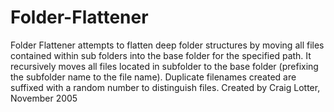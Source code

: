 Folder-Flattener
================

Folder Flattener attempts to flatten deep folder structures by moving all files contained within sub folders into the base folder for the specified path. It recursively moves all files located in subfolder to the base folder (prefixing the subfolder name to the file name). Duplicate filenames created are suffixed with a random number to distinguish files.  Created by Craig Lotter, November 2005
